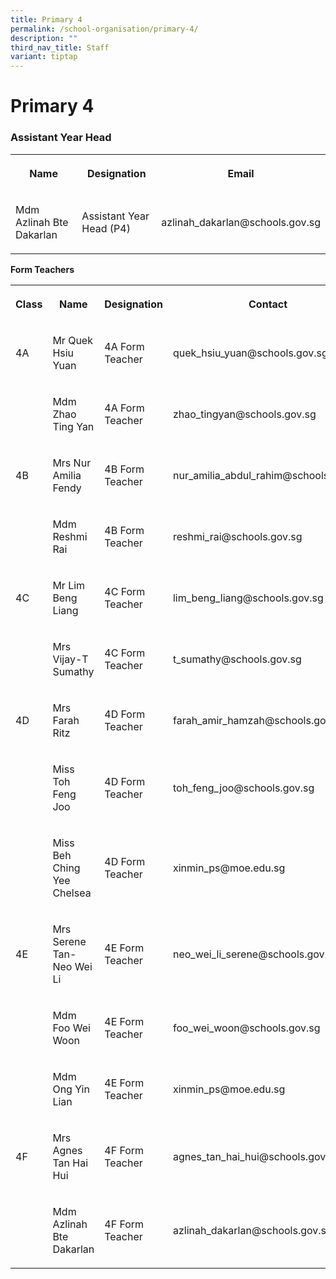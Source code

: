 ```yaml
---
title: Primary 4
permalink: /school-organisation/primary-4/
description: ""
third_nav_title: Staff
variant: tiptap
---
```

<h1><strong>Primary 4</strong></h1>
<h3>Assistant Year Head</h3>
<table style="minWidth: 75px">
<colgroup>
<col>
<col>
<col>
</colgroup>
<tbody>
<tr>
<th rowspan="1" colspan="1">
<p>Name</p>
</th>
<th rowspan="1" colspan="1">
<p>Designation</p>
</th>
<th rowspan="1" colspan="1">
<p>Email</p>
</th>
</tr>
<tr>
<td rowspan="1" colspan="1">
<p>Mdm Azlinah Bte Dakarlan</p>
</td>
<td rowspan="1" colspan="1">
<p>Assistant Year Head (P4)</p>
</td>
<td rowspan="1" colspan="1">
<p>azlinah_dakarlan@schools.gov.sg</p>
</td>
</tr>
</tbody>
</table>
<p><strong>Form Teachers</strong>
</p>
<table style="minWidth: 100px">
<colgroup>
<col>
<col>
<col>
<col>
</colgroup>
<tbody>
<tr>
<th rowspan="1" colspan="1">
<p>Class</p>
</th>
<th rowspan="1" colspan="1">
<p>Name</p>
</th>
<th rowspan="1" colspan="1">
<p>Designation</p>
</th>
<th rowspan="1" colspan="1">
<p>Contact</p>
</th>
</tr>
<tr>
<td rowspan="1" colspan="1">
<p>4A</p>
</td>
<td rowspan="1" colspan="1">
<p>Mr Quek Hsiu Yuan</p>
</td>
<td rowspan="1" colspan="1">
<p>4A Form Teacher</p>
</td>
<td rowspan="1" colspan="1">
<p>quek_hsiu_yuan@schools.gov.sg</p>
</td>
</tr>
<tr>
<td rowspan="1" colspan="1">
<p></p>
</td>
<td rowspan="1" colspan="1">
<p>Mdm Zhao Ting Yan</p>
</td>
<td rowspan="1" colspan="1">
<p>4A Form Teacher</p>
</td>
<td rowspan="1" colspan="1">
<p>zhao_tingyan@schools.gov.sg</p>
</td>
</tr>
<tr>
<td rowspan="1" colspan="1">
<p>4B</p>
</td>
<td rowspan="1" colspan="1">
<p>Mrs Nur Amilia Fendy</p>
</td>
<td rowspan="1" colspan="1">
<p>4B Form Teacher</p>
</td>
<td rowspan="1" colspan="1">
<p>nur_amilia_abdul_rahim@schools.gov.sg</p>
</td>
</tr>
<tr>
<td rowspan="1" colspan="1">
<p></p>
</td>
<td rowspan="1" colspan="1">
<p>Mdm Reshmi Rai</p>
</td>
<td rowspan="1" colspan="1">
<p>4B Form Teacher</p>
</td>
<td rowspan="1" colspan="1">
<p>reshmi_rai@schools.gov.sg</p>
</td>
</tr>
<tr>
<td rowspan="1" colspan="1">
<p>4C</p>
</td>
<td rowspan="1" colspan="1">
<p>Mr Lim Beng Liang</p>
</td>
<td rowspan="1" colspan="1">
<p>4C Form Teacher</p>
</td>
<td rowspan="1" colspan="1">
<p>lim_beng_liang@schools.gov.sg</p>
</td>
</tr>
<tr>
<td rowspan="1" colspan="1">
<p></p>
</td>
<td rowspan="1" colspan="1">
<p>Mrs Vijay-T Sumathy</p>
</td>
<td rowspan="1" colspan="1">
<p>4C Form Teacher</p>
</td>
<td rowspan="1" colspan="1">
<p>t_sumathy@schools.gov.sg</p>
</td>
</tr>
<tr>
<td rowspan="1" colspan="1">
<p>4D</p>
</td>
<td rowspan="1" colspan="1">
<p>Mrs Farah Ritz</p>
</td>
<td rowspan="1" colspan="1">
<p>4D Form Teacher</p>
</td>
<td rowspan="1" colspan="1">
<p>farah_amir_hamzah@schools.gov.sg</p>
</td>
</tr>
<tr>
<td rowspan="1" colspan="1">
<p></p>
</td>
<td rowspan="1" colspan="1">
<p>Miss Toh Feng Joo</p>
</td>
<td rowspan="1" colspan="1">
<p>4D Form Teacher</p>
</td>
<td rowspan="1" colspan="1">
<p>toh_feng_joo@schools.gov.sg</p>
</td>
</tr>
<tr>
<td rowspan="1" colspan="1">
<p></p>
</td>
<td rowspan="1" colspan="1">
<p>Miss Beh Ching Yee Chelsea</p>
</td>
<td rowspan="1" colspan="1">
<p>4D Form Teacher</p>
</td>
<td rowspan="1" colspan="1">
<p>xinmin_ps@moe.edu.sg</p>
</td>
</tr>
<tr>
<td rowspan="1" colspan="1">
<p>4E</p>
</td>
<td rowspan="1" colspan="1">
<p>Mrs Serene Tan-Neo Wei Li</p>
</td>
<td rowspan="1" colspan="1">
<p>4E Form Teacher</p>
</td>
<td rowspan="1" colspan="1">
<p>neo_wei_li_serene@schools.gov.sg</p>
</td>
</tr>
<tr>
<td rowspan="1" colspan="1">
<p></p>
</td>
<td rowspan="1" colspan="1">
<p>Mdm Foo Wei Woon</p>
</td>
<td rowspan="1" colspan="1">
<p>4E Form Teacher</p>
</td>
<td rowspan="1" colspan="1">
<p>foo_wei_woon@schools.gov.sg</p>
</td>
</tr>
<tr>
<td rowspan="1" colspan="1">
<p></p>
</td>
<td rowspan="1" colspan="1">
<p>Mdm Ong Yin Lian</p>
</td>
<td rowspan="1" colspan="1">
<p>4E Form Teacher</p>
</td>
<td rowspan="1" colspan="1">
<p>xinmin_ps@moe.edu.sg</p>
</td>
</tr>
<tr>
<td rowspan="1" colspan="1">
<p>4F</p>
</td>
<td rowspan="1" colspan="1">
<p>Mrs Agnes Tan Hai Hui&nbsp;</p>
</td>
<td rowspan="1" colspan="1">
<p>4F Form Teacher</p>
</td>
<td rowspan="1" colspan="1">
<p>agnes_tan_hai_hui@schools.gov.sg</p>
</td>
</tr>
<tr>
<td rowspan="1" colspan="1">
<p></p>
</td>
<td rowspan="1" colspan="1">
<p>Mdm Azlinah Bte Dakarlan</p>
</td>
<td rowspan="1" colspan="1">
<p>4F Form Teacher</p>
</td>
<td rowspan="1" colspan="1">
<p>azlinah_dakarlan@schools.gov.sg</p>
</td>
</tr>
</tbody>
</table>
<p></p>